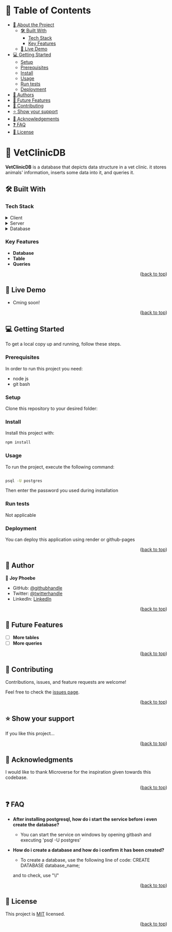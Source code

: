 
# 📗 Table of Contents

- [📖 About the Project](#about-project)
  - [🛠 Built With](#built-with)
    - [Tech Stack](#tech-stack)
    - [Key Features](#key-features)
  - [🚀 Live Demo](#live-demo)
- [💻 Getting Started](#getting-started)
  - [Setup](#setup)
  - [Prerequisites](#prerequisites)
  - [Install](#install)
  - [Usage](#usage)
  - [Run tests](#run-tests)
  - [Deployment](#triangular_flag_on_post-deployment)
- [👥 Authors](#authors)
- [🔭 Future Features](#future-features)
- [🤝 Contributing](#contributing)
- [⭐️ Show your support](#support)
- [🙏 Acknowledgements](#acknowledgements)
- [❓ FAQ](#faq)
- [📝 License](#license)

# 📖 VetClinicDB <a name="about-project"></a>

**VetClinicDB** is a database that depicts data structure in a vet clinic. it stores animals' information, inserts some data into it, and queries it.

## 🛠 Built With <a name="built-with"></a>

### Tech Stack <a name="tech-stack"></a>

<details>
  <summary>Client</summary>
  <ul>
    <li>SQL</li>
  </ul>
</details>

<details>
  <summary>Server</summary>
  <ul>
    <li>SQL</li>
  </ul>
</details>

<details>
<summary>Database</summary>
  <ul>
    <li><a href="https://www.postgresql.org/">PostgreSQL</a></li>
  </ul>
</details>


### Key Features <a name="key-features"></a>


- **Database**
- **Table**
- **Queries**

<p align="right">(<a href="#readme-top">back to top</a>)</p>

## 🚀 Live Demo <a name="live-demo"></a>

- Cming soon!

<p align="right">(<a href="#readme-top">back to top</a>)</p>


## 💻 Getting Started <a name="getting-started"></a>

To get a local copy up and running, follow these steps.

### Prerequisites

In order to run this project you need:
- node js
- git bash 

### Setup

Clone this repository to your desired folder:

### Install

Install this project with:

```sh
npm install
```


### Usage

To run the project, execute the following command:

```sh 

psql -U postgres

```
Then enter the password you used during installation

### Run tests

Not applicable



### Deployment

You can deploy this application using render or github-pages


<p align="right">(<a href="#readme-top">back to top</a>)</p>


## 👥 Author <a name="authors"></a>

👤 **Joy Phoebe**

- GitHub: [@githubhandle](https://github.com/joyapisi)
- Twitter: [@twitterhandle](https://twitter.com/joyphoebe300)
- LinkedIn: [LinkedIn](https://linkedin.com/in/joyapisi/)

<p align="right">(<a href="#readme-top">back to top</a>)</p>

<!-- FUTURE FEATURES -->

## 🔭 Future Features <a name="future-features"></a>

- [ ] **More tables**
- [ ] **More queries**

<p align="right">(<a href="#readme-top">back to top</a>)</p>

<!-- CONTRIBUTING -->

## 🤝 Contributing <a name="contributing"></a>

Contributions, issues, and feature requests are welcome!

Feel free to check the [issues page](../../issues/).

<p align="right">(<a href="#readme-top">back to top</a>)</p>

<!-- SUPPORT -->

## ⭐️ Show your support <a name="support"></a>

If you like this project...

<p align="right">(<a href="#readme-top">back to top</a>)</p>

<!-- ACKNOWLEDGEMENTS -->

## 🙏 Acknowledgments <a name="acknowledgements"></a>

I would like to thank Microverse for the inspiration given towards this codebase.

<p align="right">(<a href="#readme-top">back to top</a>)</p>

<!-- FAQ (optional) -->

## ❓ FAQ <a name="faq"></a>

- **After installing postgresql, how do i start the service before i even create the database?**

  - You can start the service on windows by opening gitbash and executing 'psql -U postgres'

- **How do i create a database and how do i confirm it has been created?**

  - To create a database, use the following line of code:
  CREATE DATABASE database_name;

  and to check, use "\l"

<p align="right">(<a href="#readme-top">back to top</a>)</p>

<!-- LICENSE -->

## 📝 License <a name="license"></a>

This project is [MIT](/LICENSE.txt) licensed.

<p align="right">(<a href="#readme-top">back to top</a>)</p>